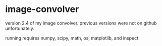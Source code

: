 # image-convolver
version 2.4 of my image convolver. previous versions were not on github unfortunately.

running requires numpy, scipy, math, os, matplotlib, and inspect